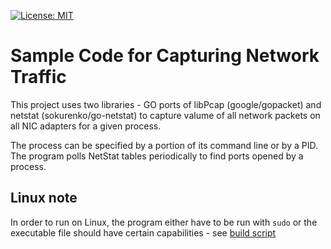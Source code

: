 [![License: MIT](https://img.shields.io/badge/License-MIT-blue.svg)](https://opensource.org/licenses/MIT)

# Sample Code for Capturing Network Traffic

This project uses two libraries - GO ports of libPcap (google/gopacket) and netstat (sokurenko/go-netstat) to capture
valume of all network packets on all NIC adapters for a given process.

The process can be specified by a portion of its command line or by a PID. The program polls NetStat tables periodically to find ports opened by a process.

## Linux note

In order to run on Linux, the program either have to be run with `sudo` or the executable file should have certain capabilities - see [build script](./build.sh)